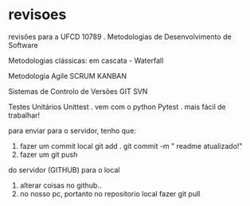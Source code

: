 # revisoes
revisões para a UFCD 10789 . Metodologias de Desenvolvimento de Software

Metodologias clássicas:
em cascata - Waterfall

Metodologia Agile
SCRUM
KANBAN

Sistemas de Controlo de Versões
GIT
SVN

Testes Unitários
Unittest . vem com o python
Pytest . mais fácil de trabalhar!

para enviar para o servidor, tenho que:
1) fazer um commit local
git add .
git commit -m " readme atualizado!"
2) fazer um git push

do servidor (GITHUB) para o local
1) alterar coisas no github.. 
2) no nosso pc, portanto no repositorio local fazer git pull





